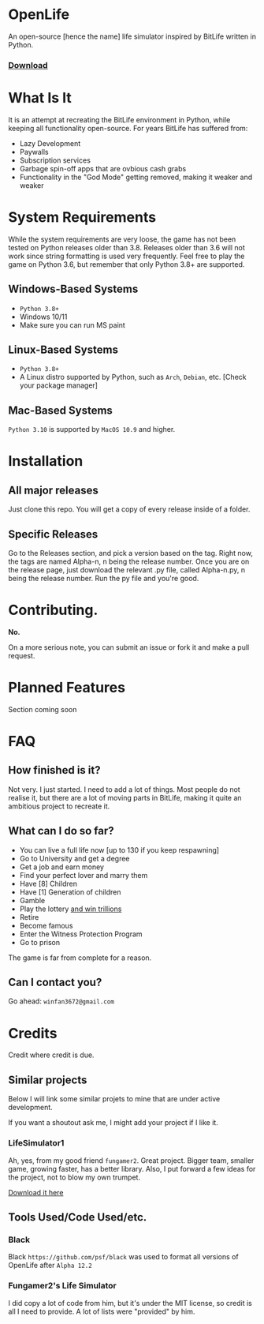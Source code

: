 # OpenLife
An open-source [hence the name] life simulator inspired by BitLife written in Python.
### [Download](https://github.com/WinFan3672/OpenLife/raw/main/openlife.py)
# What Is It
It is an attempt at recreating the BitLife environment in Python, while keeping all functionality open-source. 
For years BitLife has suffered from:
- Lazy Development
- Paywalls
- Subscription services
- Garbage spin-off apps that are ovbious cash grabs
- Functionality in the "God Mode" getting removed, making it weaker and weaker
# System Requirements
While the system requirements are very loose, the game has not been tested on Python releases older than 3.8. Releases older than 3.6 will not work since string formatting is used very frequently. Feel free to play the game on Python 3.6, but remember that only Python 3.8+ are supported.
## Windows-Based Systems
- `Python 3.8+`
- Windows 10/11
- Make sure you can run MS paint
## Linux-Based Systems
- `Python 3.8+`
- A  Linux distro supported by Python, such as `Arch`, `Debian`, etc. [Check your package manager]
## Mac-Based Systems
`Python 3.10` is supported by `MacOS 10.9` and higher. 
# Installation
## All major releases
Just clone this repo. You will get a copy of every release inside of a folder. 
## Specific Releases
Go to the Releases section, and pick a version based on the tag. Right now, the tags are named Alpha-n, n being the release number. 
Once you are on the release page, just download the relevant .py file, called Alpha-n.py, n being the release number.
Run the py file and you're good.
# Contributing.
**No.**

On a more serious note, you can submit an issue or fork it and make a pull request.
# Planned Features
Section coming soon
# FAQ
## How finished is it?
Not very. I just started. I need to add a lot of things.
Most people do not realise it, but there are a lot of moving parts in BitLife, making it quite an ambitious project to recreate it.
## What can I do so far?
- You can live a full life now [up to 130 if you keep respawning]
- Go to University and get a degree
- Get a job and earn money
- Find your perfect lover and marry them
- Have [8] Children
- Have [1] Generation of children
- Gamble
- Play the lottery [and win trillions](https://github.com/WinFan3672/OpenLife/wiki/Guides#infinite-money-glitch-alpha-12)
- Retire
- Become famous
- Enter the Witness Protection Program
- Go to prison

The game is far from complete for a reason.
## Can I contact you?
Go ahead:
`winfan3672@gmail.com`
# Credits
Credit where credit is due.
## Similar projects
Below I will link some similar projets to mine that are under active development.

If you want a shoutout ask me, I might add your project if I like it.

### LifeSimulator1
Ah, yes, from my good friend `fungamer2`. Great project. Bigger team, smaller game, growing faster, has a better library. Also, I put forward a few ideas for the project, not to blow my own trumpet.

[Download it here](https://github.com/fungamer2-2/Life-Simulator1)

## Tools Used/Code Used/etc.
### Black
Black `https://github.com/psf/black` was used to format all versions of OpenLife after `Alpha 12.2`
### Fungamer2's Life Simulator
I did copy a lot of code from him, but it's under the MIT license, so credit is all I need to provide. A lot of lists were "provided" by him.
